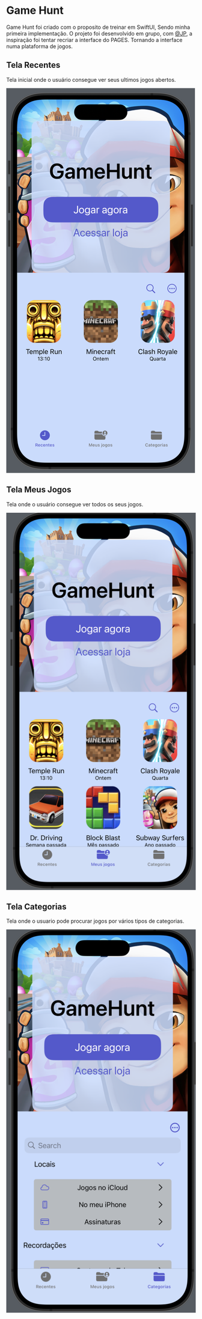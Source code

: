 # Game Hunt 

Game Hunt foi criado com o proposito de treinar em SwiftUI, Sendo minha primeira implementação. O projeto foi desenvolvido em grupo, com [@JP](https://github.com/joao285), a inspiração foi tentar recriar a interface do PAGES. Tornando a interface numa plataforma de jogos.

## Tela Recentes
Tela inicial onde o usuário consegue ver seus ultimos jogos abertos.

![Recente](https://github.com/7uigi/projeto-SwiftUI/blob/main/asset/Recentes)

## Tela Meus Jogos
Tela onde o usuário consegue ver todos os seus jogos.

![Meus](https://github.com/7uigi/projeto-SwiftUI/blob/main/asset/Meus_Jogos)

## Tela Categorias
Tela onde o usuario pode procurar jogos por vários tipos de categorias.

![Categiria](https://github.com/7uigi/projeto-SwiftUI/blob/main/asset/Categorias)

